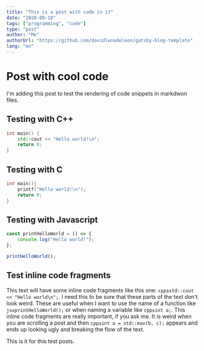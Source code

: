 ```yaml
---
title: "This is a post with code in it"
date: "2020-09-18"
tags: ["programming", "code"]
type: "post"
author: "Me"
authorUrl: "https://github.com/davidlunadeleon/gatsby-blog-template"
lang: "en"
---
```


# Post with cool code

I'm adding this post to test the rendering of code snippets in markdwon files.

## Testing with C++

```cpp
int main() {
	std::cout << "Hello world!\n";
	return 0;
}
```

## Testing with C

```c
int main(){
	printf("Hello world!\n");
	return 0;
}
```

## Testing with Javascript

```js
const printHelloWorld = () => {
	console.log("Hello world!");
};

printHelloWorld();
```

## Test inline code fragments

This text will have some inline code fragments like this one: `cpp±std::cout << "Hello world\n";`. I need this to be sure that these parts of the text don't look weird. These are useful when I want to use the name of a function like `js±printHelloWorld();` or when naming a variable like `cpp±int a;`. This inline code fragments are really important, if you ask me. It is weird when you are scrolling a post and then `cpp±int a = std::max(b, c);` appears and ends up looking ugly and breaking the flow of the text.

This is it for this test posts.
